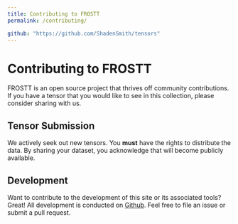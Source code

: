 ```yaml
---
title: Contributing to FROSTT
permalink: /contributing/

github: "https://github.com/ShadenSmith/tensors"
---
```



# Contributing to FROSTT
FROSTT is an open source project that thrives off community contributions. If
you have a tensor that you would like to see in this collection, please
consider sharing with us.

## Tensor Submission
We actively seek out new tensors.
You **must** have the rights to distribute the data. By sharing your
dataset, you acknowledge that will become publicly available.

## Development
Want to contribute to the development of this site or its associated tools?
Great! All development is conducted on [Github]({{page.github}}). Feel free to
file an issue or submit a pull request.
